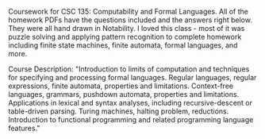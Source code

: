 Coursework for CSC 135: Computability and Formal Languages. All of the homework PDFs have the questions included and the answers right below. They were all hand drawn in Notability. 
I loved this class - most of it was puzzle solving and applying pattern recognition to complete homework including finite state machines, finite automata, formal languages, and more.

Course Description: "Introduction to limits of computation and techniques for specifying and processing formal languages. Regular languages, regular expressions, finite automata, properties and limitations. Context-free languages, grammars, pushdown automata, properties and limitations. Applications in lexical and syntax analyses, including recursive-descent or table-driven parsing. Turing machines, halting problem, reductions. Introduction to functional programming and related programming language features."
